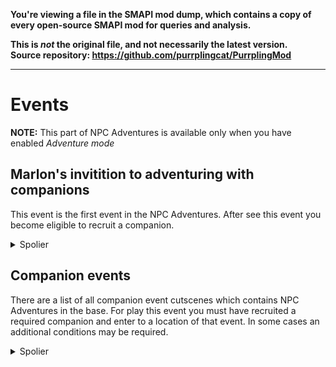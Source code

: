 **You're viewing a file in the SMAPI mod dump, which contains a copy of every open-source SMAPI mod
for queries and analysis.**

**This is _not_ the original file, and not necessarily the latest version.**  
**Source repository: https://github.com/purrplingcat/PurrplingMod**

----

# Events

**NOTE:** This part of NPC Adventures is available only when you have enabled *Adventure mode*

## Marlon's invitition to adventuring with companions

This event is the first event in the NPC Adventures. After see this event you become eligible to recruit a companion.

<details>
  <summary>Spolier</summary>

  After you received an invitation letter from Marlon, you get a quest goto Adventurer's guild visit Marlon. When you enter a guild, this event will be played and Marlon introduces you companions, the story, their skills and etc. After end of this event you are eligible to recruit a companion.
</details>

## Companion events

There are a list of all companion event cutscenes which contains NPC Adventures in the base. For play this event you must have recruited a required companion and enter to a location of that event. In some cases an additional conditions may be required.

<details>
  <summary>Spolier</summary>
  
  ### Haley

  Event id | Location | Condition | Created by | Description
  -------- | -------- | --------- | ---------- | -----------
  45821301 | Mountain | 4 hearts or more with Haley, sunny day, time between 9:00 am - 6:50 pm, Haley is recruited as a companion | Arknir | Haley invites the player to take some selfies together for her adventuring scrapbook.

  ### Emily

  Event id | Location | Condition | Created by | Description
  -------- | -------- | --------- | ---------- | -----------
  45821701 | Mountain | 2 hearts or more with Emily and Sandy, Emily is recruited as a companion | Mortimer | A pleasant visit to Sandy... Well what was supposed to be, spirits to the rescue!
</details>
